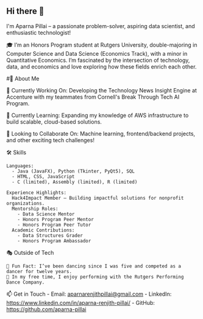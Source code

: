 ## Hi there 👋

I'm Aparna Pillai – a passionate problem-solver, aspiring data scientist, and enthusiastic technologist!

🎓 I’m an Honors Program student at Rutgers University, double-majoring in Computer Science and Data Science (Economics Track), with a minor in Quantitative Economics. I’m fascinated by the intersection of technology, data, and economics and love exploring how these fields enrich each other.

#🌟 About Me

  🔭 Currently Working On: Developing the Technology News Insight Engine at Accenture with my teammates from Cornell's Break Through Tech AI Program.    
  
  🌱 Currently Learning: Expanding my knowledge of AWS infrastructure to build scalable, cloud-based solutions.
  
  👯 Looking to Collaborate On: Machine learning, frontend/backend projects, and other exciting tech challenges!
  
  🛠️ Skills
  
    Languages:
      - Java (JavaFX), Python (Tkinter, PyQt5), SQL
      - HTML, CSS, JavaScript
      - C (limited), Assembly (limited), R (limited)

    Experience Highlights:
      Hack4Impact Member – Building impactful solutions for nonprofit organizations.
      Mentorship Roles:
        - Data Science Mentor
        - Honors Program Peer Mentor
        - Honors Program Peer Tutor 
      Academic Contributions:
        - Data Structures Grader
        - Honors Program Ambassador

  🎭 Outside of Tech
  
    💃 Fun Fact: I’ve been dancing since I was five and competed as a dancer for twelve years.
    🎨 In my free time, I enjoy performing with the Rutgers Performing Dance Company.

  📫 Get in Touch
    - Email: aparnarenjithpillai@gmail.com 
    - LinkedIn: https://www.linkedin.com/in/aparna-renjith-pillai/
    - GitHub: https://github.com/aparna-pillai
